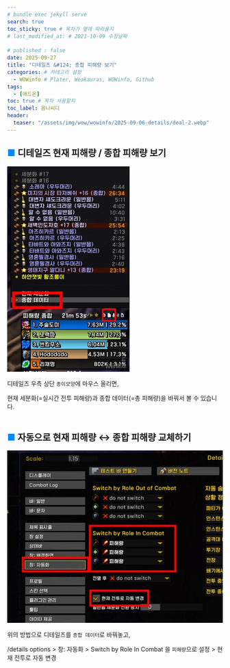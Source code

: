 ```yaml
---
# bundle exec jekyll serve
search: true
toc_sticky: true # 목차가 옆에 따라올지
# last_modified_at: # 2021-10-09 수정날짜

# published : false
date: 2025-09-27
title: "디테일즈 &#124; 종합 피해량 보기"
categories: # 카테고리 설정
  - WOWinfo # Plater, Weakauras, WOWinfo, Github
tags:
  - [애드온]
toc: true # 목차 사용할지
toc_label: 옴니씨디
header:
  teaser: "/assets/img/wow/wowinfo/2025-09-06-details/deal-2.webp"
---
```


## <span style="color:#0b89ff">■</span> 디테일즈 현재 피해량 / 종합 피해량 보기

![alt text](/assets/img/wow/wowinfo/2025-09-06-details/deal-1.webp)

디테일즈 우측 상단 `종이모양`에 마우스 올리면,  

현재 세분화(=실시간 전투 피해량)과 종합 데이터(=총 피해량)을 바꿔서 볼 수 있습니다.
<br>
<br>

## <span style="color:#0b89ff">■</span> 자동으로 현재 피해량 ↔ 종합 피해량 교체하기

![alt text](/assets/img/wow/wowinfo/2025-09-06-details/deal-2.webp)

위의 방법으로 디테일즈를 `종합 데이터`로 바꿔놓고,  

/details options > 창: 자동화 > Switch by Role In Combat 을 `피해량`으로 설정 > 현재 전투로 자동 변경
<br>
<br>